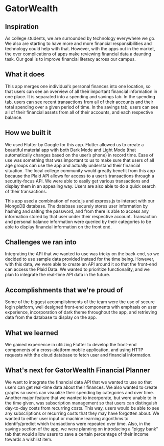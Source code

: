 # GatorWealth
## Inspiration
As college students, we are surrounded by technology everywhere we go. We also are starting to have more and more financial responsibilities and technology could help with that. However, with the apps out in the market, the over complications of apps make reviewing financial data a daunting task. Our goal is to improve financial literacy across our campus.

## What it does
This app merges one individual’s personal finances into one location, so that users can see an overview of all their important financial information in one place. It is separated into a spending and savings tab. In the spending tab, users can see recent transactions from all of their accounts and their total spending over a given period of time. In the savings tab, users can see all of their financial assets from all of their accounts, and each respective balance.

## How we built it
We used Flutter by Google for this app. Flutter allowed us to create a beautiful material app with both Dark Mode and Light Mode (that automatically changes based on the user’s phone) in record time. Ease of use was something that was important to us to make sure that users of all age groups can use the app and actually understand their financial situation. The local college community would greatly benefit from this app because the Plaid API allows for access to a user’s transactions through a security-focus API. We were able to easily get various transactions and display them in an appealing way. Users are also able to do a quick search of their transactions.

This app used a combination of node.js and express.js to interact with our MongoDB database. The database securely stores user information by hashing and salting the password, and from there is able to access any information stored by that user under their respective account. Transaction and personal balance information were queried by their categories to be able to display financial information on the front end.

## Challenges we ran into
Integrating the API that we wanted to use was tricky on the back-end, so we decided to use sample data provided instead for the time being. However, with this data, we were able to create an API around it so that the front-end can access the Plaid Data. We wanted to prioritize functionality, and we plan to integrate the real-time API data in the future.

## Accomplishments that we're proud of
Some of the biggest accomplishments of the team were the use of secure login platform, well designed front-end components with emphasis on user experience, incorporation of dark theme throughout the app, and retrieving data from the database to display on the app.

## What we learned
We gained experience in utilizing Flutter to develop the front-end components of a cross-platform mobile application, and using HTTP requests with the cloud database to fetch user and financial information.

## What's next for GatorWealth Financial Planner
We want to integrate the financial data API that we wanted to use so that users can get real-time data about their finances. We also wanted to create graphs so users can visualize their spending by categories and over time. Another major feature that we wanted to incorporate, but were unable to in the time given, was subscription management so that users can distinguish day-to-day costs from recurring costs. This way, users would be able to see any subscriptions or recurring costs that they may have forgotten about. We wanted to either user input or machine learning algorithms to identify/predict which transactions were repeated over time. Also, in the savings section of the app, we were planning on introducing a “piggy bank” tab that would allow users to save a certain percentage of their income towards a wishlist item.
